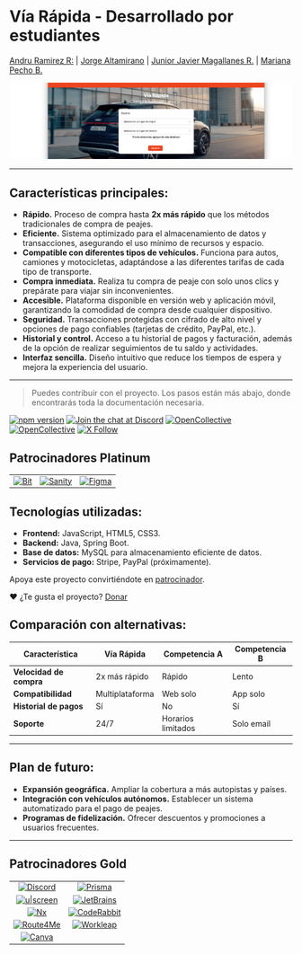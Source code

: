 # Vía Rápida - Desarrollado por estudiantes

[Andru Ramirez R:](https://pnpm.io/zh/) | 
[Jorge Altamirano](https://pnpm.io/ja/) | 
[Junior Javier Magallanes R.](https://pnpm.io/ko/) | 
[Mariana Pecho B.](https://pnpm.io/it/)

<picture>
  <img src="https://github.com/DruChill/crud-via-rapida/blob/main/src/main/resources/static/banner.png?raw=true" alt="banner-project" />
</picture>

---

## Características principales:

- **Rápido.** Proceso de compra hasta **2x más rápido** que los métodos tradicionales de compra de peajes.
- **Eficiente.** Sistema optimizado para el almacenamiento de datos y transacciones, asegurando el uso mínimo de recursos y espacio.
- **Compatible con diferentes tipos de vehículos.** Funciona para autos, camiones y motocicletas, adaptándose a las diferentes tarifas de cada tipo de transporte.
- **Compra inmediata.** Realiza tu compra de peaje con solo unos clics y prepárate para viajar sin inconvenientes.
- **Accesible.** Plataforma disponible en versión web y aplicación móvil, garantizando la comodidad de compra desde cualquier dispositivo.
- **Seguridad.** Transacciones protegidas con cifrado de alto nivel y opciones de pago confiables (tarjetas de crédito, PayPal, etc.).
- **Historial y control.** Acceso a tu historial de pagos y facturación, además de la opción de realizar seguimientos de tu saldo y actividades.
- **Interfaz sencilla.** Diseño intuitivo que reduce los tiempos de espera y mejora la experiencia del usuario.

---

> Puedes contribuir con el proyecto. Los pasos están más abajo, donde encontrarás toda la documentación necesaria.

[![npm version](https://img.shields.io/npm/v/pnpm.svg?label=latest)](https://github.com/pnpm/pnpm/releases/latest)
[![Join the chat at Discord](https://img.shields.io/discord/731599538665553971.svg)](https://r.pnpm.io/chat)
[![OpenCollective](https://opencollective.com/pnpm/backers/badge.svg)](https://opencollective.com/pnpm)
[![OpenCollective](https://opencollective.com/pnpm/sponsors/badge.svg)](https://opencollective.com/pnpm)
[![X Follow](https://img.shields.io/twitter/follow/pnpmjs.svg?style=social&label=Follow)](https://x.com/intent/follow?screen_name=pnpmjs&region=follow_link)

## Patrocinadores Platinum

<table>
  <tbody>
    <tr>
      <td align="center" valign="middle">
        <a href="https://bit.dev/?utm_source=pnpm&utm_medium=readme" target="_blank"><img src="https://pnpm.io/img/users/bit.svg" width="80" alt="Bit"></a>
      </td>
      <td align="center" valign="middle">
        <a href="https://sanity.io/?utm_source=pnpm&utm_medium=readme" target="_blank"><img src="https://pnpm.io/img/users/sanity.svg" width="180" alt="Sanity"></a>
      </td>
      <td align="center" valign="middle">
        <a href="https://figma.com/?utm_source=pnpm&utm_medium=readme" target="_blank"><img src="https://pnpm.io/img/users/figma.svg" width="80" alt="Figma"></a>
      </td>
    </tr>
  </tbody>
</table>

## Tecnologías utilizadas:

- **Frontend:** JavaScript, HTML5, CSS3.
- **Backend:** Java, Spring Boot.
- **Base de datos:** MySQL para almacenamiento eficiente de datos.
- **Servicios de pago:** Stripe, PayPal (próximamente).

Apoya este proyecto convirtiéndote en [patrocinador](https://opencollective.com/pnpm#sponsor).

❤️ ¿Te gusta el proyecto? [Donar](https://r.pnpm.io/tweet)

## Comparación con alternativas:

| Característica          | Vía Rápida    | Competencia A | Competencia B |
|-------------------------|---------------|---------------|---------------|
| **Velocidad de compra** | 2x más rápido | Rápido        | Lento         |
| **Compatibilidad**      | Multiplataforma | Web solo    | App solo      |
| **Historial de pagos**  | Sí            | No            | Sí            |
| **Soporte**             | 24/7          | Horarios limitados | Solo email |

---

## Plan de futuro:

- **Expansión geográfica.** Ampliar la cobertura a más autopistas y países.
- **Integración con vehículos autónomos.** Establecer un sistema automatizado para el pago de peajes.
- **Programas de fidelización.** Ofrecer descuentos y promociones a usuarios frecuentes.

---

## Patrocinadores Gold

<table>
  <tbody>
    <tr>
      <td align="center" valign="middle">
        <a href="https://discord.com/?utm_source=pnpm&utm_medium=readme" target="_blank">
          <picture>
            <source media="(prefers-color-scheme: light)" srcset="https://pnpm.io/img/users/discord.svg" />
            <source media="(prefers-color-scheme: dark)" srcset="https://pnpm.io/img/users/discord_light.svg" />
            <img src="https://pnpm.io/img/users/discord.svg" width="220" alt="Discord" />
          </picture>
        </a>
      </td>
      <td align="center" valign="middle">
        <a href="https://prisma.io/?utm_source=pnpm&utm_medium=readme" target="_blank">
          <picture>
            <source media="(prefers-color-scheme: light)" srcset="https://pnpm.io/img/users/prisma.svg" />
            <source media="(prefers-color-scheme: dark)" srcset="https://pnpm.io/img/users/prisma_light.svg" />
            <img src="https://pnpm.io/img/users/prisma.svg" width="180" alt="Prisma" />
          </picture>
        </a>
      </td>
    </tr>
    <tr>
      <td align="center" valign="middle">
        <a href="https://uscreen.de/?utm_source=pnpm&utm_medium=readme" target="_blank">
          <picture>
            <source media="(prefers-color-scheme: light)" srcset="https://pnpm.io/img/users/uscreen.svg" />
            <source media="(prefers-color-scheme: dark)" srcset="https://pnpm.io/img/users/uscreen_light.svg" />
            <img src="https://pnpm.io/img/users/uscreen.svg" width="180" alt="u|screen" />
          </picture>
        </a>
      </td>
      <td align="center" valign="middle">
        <a href="https://www.jetbrains.com/?utm_source=pnpm&utm_medium=readme" target="_blank">
          <picture>
            <source media="(prefers-color-scheme: light)" srcset="https://pnpm.io/img/users/jetbrains.svg" />
            <source media="(prefers-color-scheme: dark)" srcset="https://pnpm.io/img/users/jetbrains.svg" />
            <img src="https://pnpm.io/img/users/jetbrains.svg" width="180" alt="JetBrains" />
          </picture>
        </a>
      </td>
    </tr>
    <tr>
      <td align="center" valign="middle">
        <a href="https://nx.dev/?utm_source=pnpm&utm_medium=readme" target="_blank">
          <picture>
            <source media="(prefers-color-scheme: light)" srcset="https://pnpm.io/img/users/nx.svg" />
            <source media="(prefers-color-scheme: dark)" srcset="https://pnpm.io/img/users/nx_light.svg" />
            <img src="https://pnpm.io/img/users/nx.svg" width="120" alt="Nx" />
          </picture>
        </a>
      </td>
      <td align="center" valign="middle">
        <a href="https://coderabbit.ai/?utm_source=pnpm&utm_medium=readme" target="_blank">
          <picture>
            <source media="(prefers-color-scheme: light)" srcset="https://pnpm.io/img/users/coderabbit.svg" />
            <source media="(prefers-color-scheme: dark)" srcset="https://pnpm.io/img/users/coderabbit_light.svg" />
            <img src="https://pnpm.io/img/users/coderabbit.svg" width="220" alt="CodeRabbit" />
          </picture>
        </a>
      </td>
    </tr>
    <tr>
      <td align="center" valign="middle">
        <a href="https://route4me.com/?utm_source=pnpm&utm_medium=readme" target="_blank">
          <img src="https://pnpm.io/img/users/route4me.svg" width="220" alt="Route4Me" />
        </a>
      </td>
      <td align="center" valign="middle">
        <a href="https://workleap.com/?utm_source=pnpm&utm_medium=readme" target="_blank">
          <picture>
            <source media="(prefers-color-scheme: light)" srcset="https://pnpm.io/img/users/workleap.svg" />
            <source media="(prefers-color-scheme: dark)" srcset="https://pnpm.io/img/users/workleap_light.svg" />
            <img src="https://pnpm.io/img/users/workleap.svg" width="190" alt="Workleap" />
          </picture>
        </a>
      </td>
    </tr>
    <tr>
      <td align="center" valign="middle">
        <a href="https://canva.com/?utm_source=pnpm&utm_medium=readme" target="_blank">
          <img src="https://pnpm.io/img/users/canva.svg" width="120" alt="Canva" />
        </a>
      </td>
    </tr>
  </tbody>
</table>
